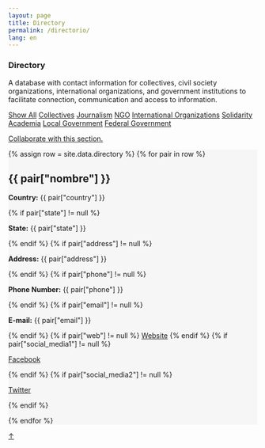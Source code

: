 ```yaml
---
layout: page
title: Directory
permalink: /directorio/
lang: en
---
```


<h3>Directory</h3>

<div class="directorio">
<p class="intro">A database with contact information for collectives, civil society organizations, international organizations, and government institutions to facilitate connection, communication and access to information.</p>
</div>

<div class="side">
  <a href="#" class="tag factive" data-filter="all">Show All</a>
  <a href="#" class="tag" data-filter=".Colectivo">Collectives</a>
  <a href="#" class="tag" data-filter=".Periodismo">Journalism</a>
  <a href="#" class="tag" data-filter=".ONG">NGO</a>
  <a href="#" class="tag" data-filter=".OrganismoInternacional">International Organizations</a>
  <a href="#" class="tag" data-filter=".Solidarios">Solidarity</a>
  <a href="#" class="tag" data-filter=".Academia">Academia</a>
  <a href="#" class="tag" data-filter=".GobiernoLocal">Local Government</a>
  <a href="#" class="tag" data-filter=".GobiernoFederal">Federal Government</a>
  <p><a href="#" target="_blank">Collaborate with this section.</a></p>  
</div>


<div class="directorio" style="background-color: #F7F6F6;">

{% assign row = site.data.directory %}
{% for pair in row %}

<div class="line {{ pair["type"] }} {{ pair["country"] }}">
  <h2>{{ pair["nombre"] }}</h2>
  <p><strong>Country:</strong> {{ pair["country"] }}</p>
  {% if pair["state"] != null %}
    <p><strong>State:</strong> {{ pair["state"] }}</p>
  {% endif %}
  {% if pair["address"] != null %}
    <p><strong>Address:</strong> {{ pair["address"] }} </p>
  {% endif %}
  {% if pair["phone"] != null %}
    <p><strong>Phone Number:</strong> {{ pair["phone"] }}</p>
  {% endif %}
  {% if pair["email"] != null %}
    <p><strong>E-mail:</strong> {{ pair["email"] }}</p>
  {% endif %}
  {% if pair["web"] != null %}
    <a href="{{ pair["web"] }}" target="_blank" class="web">Website</a>
  {% endif %}
  {% if pair["social_media1"] != null %}
    <p><a href="{{ pair["social_media1"] }}" target="_blank" class="web">Facebook</a></p>
  {% endif %}
  {% if pair["social_media2"] != null %}
    <p><a href="{{ pair["social_media2"] }}" target="_blank" class="web">Twitter</a></p>
  {% endif %}
</div>

{% endfor %}
</div><!-- directorio -->

<a href="#" id="top">↑</a>
